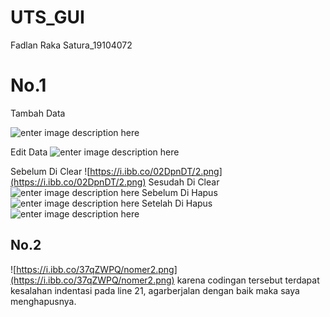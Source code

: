 # UTS_GUI
Fadlan Raka Satura_19104072


# No.1
Tambah Data

![enter image description here](https://i.ibb.co/X7LXpcq/Capture.png)

Edit Data
![enter image description here](https://i.ibb.co/P5cvzzt/1.png)

Sebelum Di Clear
![https://i.ibb.co/02DpnDT/2.png](https://i.ibb.co/02DpnDT/2.png)
Sesudah Di Clear
![enter image description here](https://i.ibb.co/HN3zgvP/2-1.png)
Sebelum Di Hapus
![enter image description here](https://i.ibb.co/X7LXpcq/Capture.png)
Setelah Di Hapus
![enter image description here](https://i.ibb.co/HN3zgvP/2-1.png)
## No.2
![https://i.ibb.co/37qZWPQ/nomer2.png](https://i.ibb.co/37qZWPQ/nomer2.png)
karena codingan tersebut terdapat kesalahan indentasi pada line 21, agarberjalan dengan baik maka saya menghapusnya.


